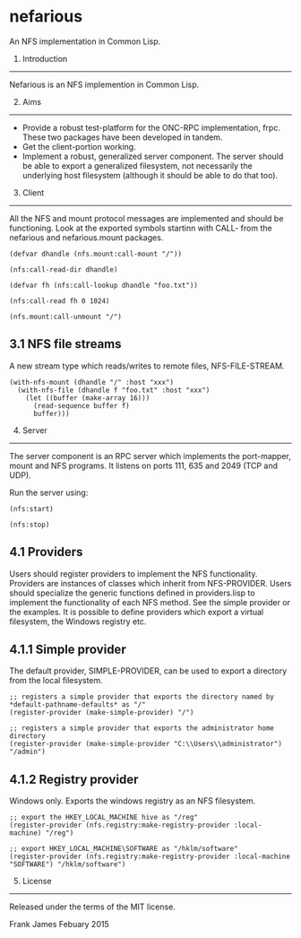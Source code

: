 # nefarious
An NFS implementation in Common Lisp.

1. Introduction
-----------------

Nefarious is an NFS implemention in Common Lisp.

2. Aims
---------

* Provide a robust test-platform for the ONC-RPC implementation, frpc. These two packages have been
developed in tandem.
* Get the client-portion working. 
* Implement a robust, generalized server component. The server should be able to export
a generalized filesystem, not necessarily the underlying host filesystem (although it should be able
to do that too).


3. Client
----------

All the NFS and mount protocol messages are implemented and should be functioning. Look at the exported 
symbols startinn with CALL- from the nefarious and nefarious.mount packages.

```
(defvar dhandle (nfs.mount:call-mount "/"))

(nfs:call-read-dir dhandle)

(defvar fh (nfs:call-lookup dhandle "foo.txt"))

(nfs:call-read fh 0 1024)

(nfs.mount:call-unmount "/")
```

3.1 NFS file streams
---------------------

A new stream type which reads/writes to remote files, NFS-FILE-STREAM.

```
(with-nfs-mount (dhandle "/" :host "xxx")
  (with-nfs-file (dhandle f "foo.txt" :host "xxx")
    (let ((buffer (make-array 16)))
      (read-sequence buffer f)
      buffer)))
```

4. Server 
-----------

The server component is an RPC server which implements the port-mapper, mount and NFS programs. 
It listens on ports 111, 635 and 2049 (TCP and UDP).

Run the server using:

```
(nfs:start)

(nfs:stop)
```

4.1 Providers
--------------

Users should register providers to implement the NFS functionality. Providers are instances 
of classes which inherit from NFS-PROVIDER. Users should specialize the generic functions 
defined in providers.lisp to implement the functionality of each NFS method. 
See the  simple provider or the examples. It is possible to define providers which export
a virtual filesystem, the Windows registry etc.

4.1.1 Simple provider
----------------------

The default provider, SIMPLE-PROVIDER, can be used to export a directory from the local filesystem.

```
;; registers a simple provider that exports the directory named by *default-pathname-defaults* as "/"
(register-provider (make-simple-provider) "/")

;; registers a simple provider that exports the administrator home directory
(register-provider (make-simple-provider "C:\\Users\\administrator") "/admin")
```

4.1.2 Registry provider
-------------------------

Windows only. Exports the windows registry as an NFS filesystem. 

```
;; export the HKEY_LOCAL_MACHINE hive as "/reg"
(register-provider (nfs.registry:make-registry-provider :local-machine) "/reg")

;; export HKEY_LOCAL_MACHINE\SOFTWARE as "/hklm/software"
(register-provider (nfs.registry:make-registry-provider :local-machine "SOFTWARE") "/hklm/software")
```

5. License
------------

Released under the terms of the MIT license.


Frank James 
Febuary 2015